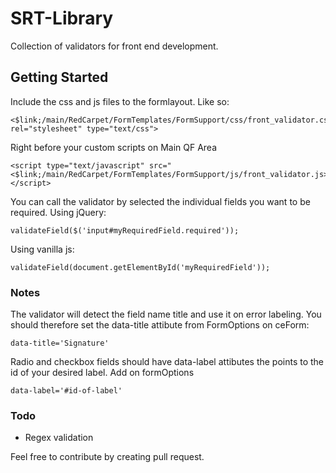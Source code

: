 # SRT-Library
Collection of validators for front end development.

## Getting Started
Include the css and js files to the formlayout. Like so:

```
<$link;/main/RedCarpet/FormTemplates/FormSupport/css/front_validator.css>" rel="stylesheet" type="text/css">
```

Right before your custom scripts on Main QF Area
```
<script type="text/javascript" src="<$link;/main/RedCarpet/FormTemplates/FormSupport/js/front_validator.js>"></script>
```

You can call the validator by selected the individual fields you want to be required.
Using jQuery:
```
validateField($('input#myRequiredField.required'));
```
Using vanilla js:
```
validateField(document.getElementById('myRequiredField'));
```
### Notes
The validator will detect the field name title and use it on error labeling. You should therefore set the data-title attibute from FormOptions on ceForm:
```
data-title='Signature'
```
Radio and checkbox fields should have data-label attibutes the points to the id of your desired label. Add on formOptions
```
data-label='#id-of-label'
```

### Todo
* Regex validation

Feel free to contribute by creating pull request.

